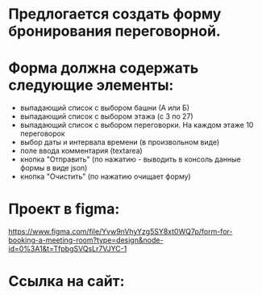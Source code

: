 # Предлогается создать форму бронирования переговорной.
# Форма должна содержать следующие элементы:
* выпадающий список с выбором башни (А или Б)
* выпадающий список с выбором этажа (с 3 по 27)
* выпадающий список с выбором переговорки. На каждом этаже 10 переговорок
* выбор даты и интервала времени (в произвольном виде)
* поле ввода комментария (textarea)
* кнопка "Отправить" (по нажатию - выводить в консоль данные формы в виде json)
* кнопка "Очистить" (по нажатию очищает форму)
# Проект в figma: 
https://www.figma.com/file/Yvw9nVhyYzg5SY8xt0WQ7p/form-for-booking-a-meeting-room?type=design&node-id=0%3A1&t=TfpbgSVQsLr7VJYC-1
# Ссылка на сайт:
